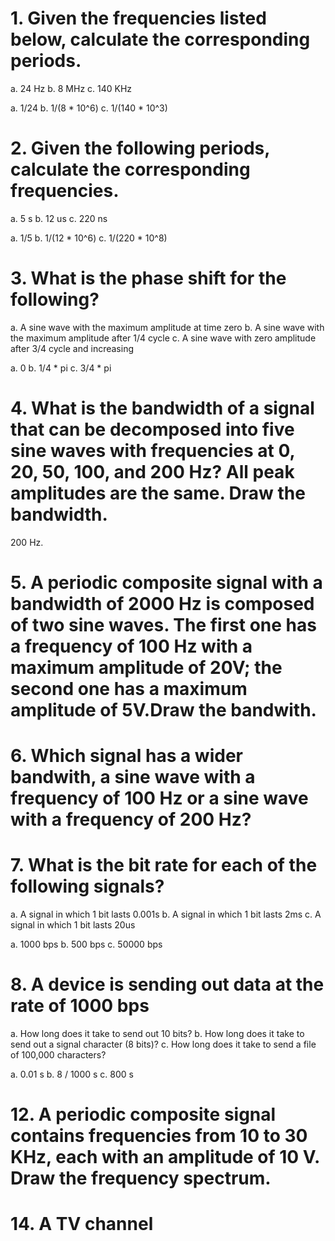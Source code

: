 # 1. Given the frequencies listed below, calculate the corresponding periods.
a. 24 Hz
b. 8 MHz
c. 140 KHz

a. 1/24
b. 1/(8 * 10^6)
c. 1/(140 * 10^3)

# 2. Given the following periods, calculate the corresponding frequencies.
a. 5 s
b. 12 us
c. 220 ns

a. 1/5
b. 1/(12 * 10^6)
c. 1/(220 * 10^8)

# 3. What is the phase shift for the following?
a. A sine wave with the maximum amplitude at time zero
b. A sine wave with the maximum amplitude after 1/4 cycle
c. A sine wave with zero amplitude after 3/4 cycle and increasing

a. 0
b. 1/4 * pi
c. 3/4 * pi

# 4. What is the bandwidth of a signal that can be decomposed into five sine waves with frequencies at 0, 20, 50, 100, and 200 Hz? All peak amplitudes are the same. Draw the bandwidth.
200 Hz.

# 5. A periodic composite signal with a bandwidth of 2000 Hz is composed of two sine waves. The first one has a frequency of 100 Hz with a maximum amplitude of 20V; the second one has a maximum amplitude of 5V.Draw the bandwith.

# 6. Which signal has a wider bandwith, a sine wave with a frequency of 100 Hz or a sine wave with a frequency of 200 Hz?

# 7. What is the bit rate for each of the following signals?
a. A signal in which 1 bit lasts 0.001s
b. A signal in which 1 bit lasts 2ms
c. A signal in which 1 bit lasts 20us

a. 1000 bps
b. 500 bps
c. 50000 bps

# 8. A device is sending out data at the rate of 1000 bps
a. How long does it take to send out 10 bits?
b. How long does it take to send out a signal character (8 bits)?
c. How long does it take to send a file of 100,000 characters?

a. 0.01 s
b. 8 / 1000 s
c. 800 s

# 12. A periodic composite signal contains frequencies from 10 to 30 KHz, each with an amplitude of 10 V. Draw the frequency spectrum.

# 14. A TV channel 

